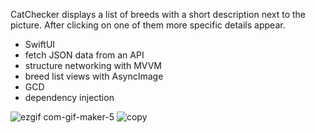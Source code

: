 CatChecker displays a list of breeds with a short description next to the picture. After clicking on one of them more specific details appear.
- SwiftUI
- fetch JSON data from an API
- structure networking with MVVM
- breed list views with AsyncImage
- GCD
- dependency injection

![ezgif com-gif-maker-5](https://user-images.githubusercontent.com/92029663/202389869-272eda42-f116-4f2a-a6a8-8a8f67a321ef.gif)
![copy](https://user-images.githubusercontent.com/92029663/202390276-de569146-bbaa-473f-940d-726a0ec3f465.png)
